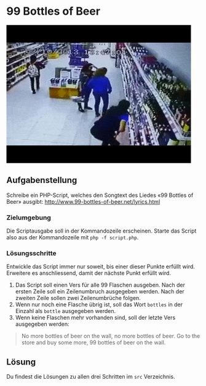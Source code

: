 # 99 Bottles of Beer

![](res/beers.gif)

## Aufgabenstellung

Schreibe ein PHP-Script, welches den Songtext des Liedes «99 Bottles of Beer» ausgibt: http://www.99-bottles-of-beer.net/lyrics.html

### Zielumgebung

Die Scriptausgabe soll in der Kommandozeile erscheinen. Starte das Script also aus der Kommandozeile mit `php -f script.php`.

### Lösungsschritte

Entwickle das Script immer nur soweit, bis einer dieser Punkte erfüllt wird. Erweitere es anschliessend, damit der nächste Punkt erfüllt wird.

1. Das Script soll einen Vers für alle 99 Flaschen ausgeben.
   Nach der ersten Zeile soll ein Zeilenumbruch ausgegeben werden. Nach der zweiten Zeile sollen zwei Zeilenumbrüche folgen.
2. Wenn nur noch eine Flasche übrig ist, soll das Wort `bottles` in der Einzahl als `bottle` ausgegeben werden.
3. Wenn keine Flaschen mehr vorhanden sind, soll der letzte Vers ausgegeben werden:

> No more bottles of beer on the wall, no more bottles of beer. 
Go to the store and buy some more, 99 bottles of beer on the wall.

## Lösung

Du findest die Lösungen zu allen drei Schritten im `src` Verzeichnis.

